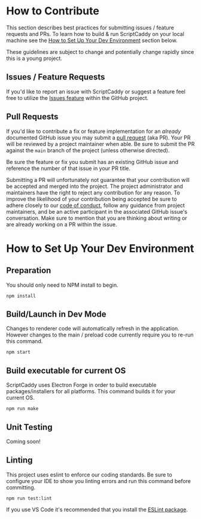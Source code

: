 # How to Contribute

This section describes best practices for submitting issues / feature requests and PRs. To learn how to build & run ScriptCaddy on your local machine see the [How to Set Up Your Dev Environment](#how-to-set-up-your-dev-environment) section below.

These guidelines are subject to change and potentially change rapidly since this is a young project.

## Issues / Feature Requests

If you'd like to report an issue with ScriptCaddy or suggest a feature feel free to utilize the [Issues feature](https://github.com/frank-weindel/scriptcaddy/issues) within the GitHub project.

## Pull Requests

If you'd like to contribute a fix or feature implementation for an _already_ documented GitHub issue you may submit a [pull request](https://docs.github.com/en/github/collaborating-with-issues-and-pull-requests/about-pull-requests) (aka PR). Your PR will be reviewed by a project maintainer when able. Be sure to submit the PR against the `main` branch of the project (unless otherwise directed).

Be sure the feature or fix you submit has an existing GitHub issue and reference the number of that issue in your PR title.

Submitting a PR will unfortunately not guarantee that your contribution will be accepted and merged into the project. The project administrator and maintainers have the right to reject any contribution for any reason. To improve the likelihood of your contribution being accepted be sure to adhere closely to our [code of conduct](CODE_OF_CONDUCT.md), follow any guidance from project maintainers, and be an active participant in the associated GitHub issue's conversation. Make sure to mention that you are thinking about writing or are already working on a PR within the issue.

# How to Set Up Your Dev Environment

## Preparation

You should only need to NPM install to begin.

```
npm install
```

## Build/Launch in Dev Mode

Changes to renderer code will automatically refresh in the application. However changes to the main / preload code currently require you to re-run this command.

```
npm start
```

## Build executable for current OS

ScriptCaddy uses Electron Forge in order to build executable packages/installers for all platforms. This command builds it for your current OS.

```
npm run make
```

## Unit Testing

Coming soon!

## Linting

This project uses eslint to enforce our coding standards. Be sure to configure your IDE to show you linting errors and run this command before committing.

```
npm run test:lint
```

If you use VS Code it's recommended that you install the [ESLint package](https://marketplace.visualstudio.com/items?itemName=dbaeumer.vscode-eslint).

